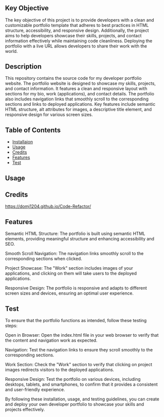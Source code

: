 # <AllowMeToReintroduceMyself>

## Key Objective 
The key objective of this project is to provide developers with a clean and customizable portfolio template that adheres to best practices in HTML structure, accessibility, and responsive design. Additionally, the project aims to help developers showcase their skills, projects, and contact information effectively while maintaining code cleanliness. Deploying the portfolio with a live URL allows developers to share their work with the world.

## Description
This repository contains the source code for my developer portfolio website. The portfolio website is designed to showcase my skills, projects, and contact information. It features a clean and responsive layout with sections for my bio, work (applications), and contact details. The portfolio also includes navigation links that smoothly scroll to the corresponding sections and links to deployed applications. Key features include semantic HTML structure, alt attributes for images, a descriptive title element, and responsive design for various screen sizes.

## Table of Contents

- [Installaion](#installation)
- [Usage](#usage)
- [Credits](#credits)
- [Features](#features)
- [Test](#test)

## Usage

## Credits

https://domj1204.github.io/Code-Refactor/

## Features
Semantic HTML Structure: The portfolio is built using semantic HTML elements, providing meaningful structure and enhancing accessibility and SEO.

Smooth Scroll Navigation: The navigation links smoothly scroll to the corresponding sections when clicked.

Project Showcase: The "Work" section includes images of your applications, and clicking on them will take users to the deployed applications.

Responsive Design: The portfolio is responsive and adapts to different screen sizes and devices, ensuring an optimal user experience.

## Test

To ensure that the portfolio functions as intended, follow these testing steps:

Open in Browser: Open the index.html file in your web browser to verify that the content and navigation work as expected.

Navigation: Test the navigation links to ensure they scroll smoothly to the corresponding sections.

Work Section: Check the "Work" section to verify that clicking on project images redirects visitors to the deployed applications.

Responsive Design: Test the portfolio on various devices, including desktops, tablets, and smartphones, to confirm that it provides a consistent and user-friendly experience.

By following these installation, usage, and testing guidelines, you can create and deploy your own developer portfolio to showcase your skills and projects effectively.